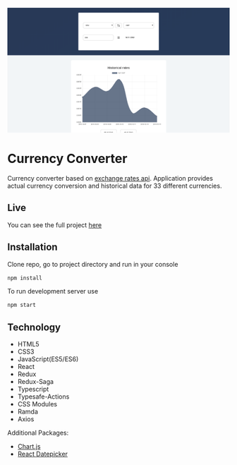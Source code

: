 ![alt text](https://github.com/Marek-Barela/Currency-Converter/blob/master/src/assets/images/currency-converter.png?raw=true)

# Currency Converter

Currency converter based on [exchange rates api](https://exchangeratesapi.io/). Application provides actual currency conversion and historical data for 33 different currencies.

## Live

You can see the full project [here](https://hardcore-leakey-952fc7.netlify.com/)

## Installation

Clone repo, go to project directory and run in your console

```bash
npm install
```

To run development server use

```bash
npm start
```

## Technology

- HTML5
- CSS3
- JavaScript(ES5/ES6)
- React
- Redux
- Redux-Saga
- Typescript
- Typesafe-Actions
- CSS Modules
- Ramda
- Axios

Additional Packages:

- [Chart.js](https://www.chartjs.org/)
- [React Datepicker](https://reactdatepicker.com/)
